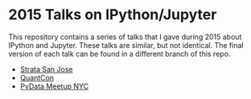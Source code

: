 # 2015 Talks on IPython/Jupyter

This repository contains a series of talks that I gave during 2015
about IPython and Jupyter. These talks are similar, but not identical. The final
version of each talk can be found in a different branch of this repo.


* [Strata San Jose](http://nbviewer.jupyter.org/github/ellisonbg/talk-2015/blob/stratasanjose/Index.ipynb)
* [QuantCon](http://nbviewer.jupyter.org/github/ellisonbg/talk-2015/blob/quantcon/Index.ipynb)
* [PyData Meetup NYC](http://nbviewer.jupyter.org/github/ellisonbg/talk-2015/blob/pydatabb/Index.ipynb)



